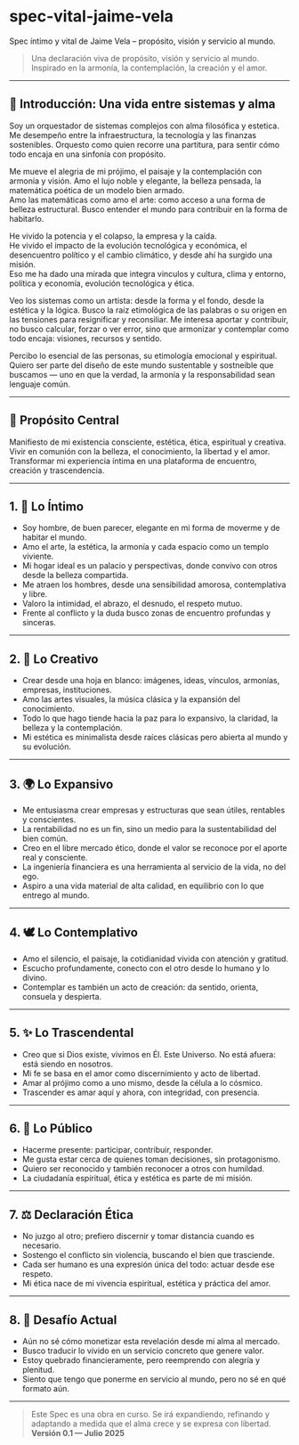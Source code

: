 # spec-vital-jaime-vela
Spec íntimo y vital de Jaime Vela – propósito, visión y servicio al mundo.
> Una declaración viva de propósito, visión y servicio al mundo.  
> Inspirado en la armonía, la contemplación, la creación y el amor.

---

## 🎼 Introducción: Una vida entre sistemas y alma

Soy un orquestador de sistemas complejos con alma filosófica y estetica.  
Me desempeño entre la infraestructura, la tecnología y las finanzas sostenibles.
Orquesto como quien recorre una partitura, para sentir cómo todo encaja en una sinfonía con propósito. 

Me mueve el alegria de mi prójimo, el paisaje y la contemplación con armonía y visión.
Amo el lujo noble y elegante, la belleza pensada, la matemática poética de un modelo bien armado.  
Amo las matemáticas como amo el arte: como acceso a una forma de belleza estructural.
Busco entender el mundo para contribuir en la forma de habitarlo.

He vivido la potencia y el colapso, la empresa y la caída.  
He vivido el impacto de la evolución tecnológica y económica, el desencuentro político y el cambio climático, y desde ahí ha surgido una misión.  
Eso me ha dado una mirada que integra vinculos y cultura, clima y entorno, política y economía, evolución tecnológica y ética.  

Veo los sistemas como un artista: desde la forma y el fondo, desde la estética y la lógica.
Busco la raíz etimológica de las palabras o su origen en las tensiones para resignificar y reconsiliar.
Me interesa aportar y contribuir, no busco calcular, forzar o ver error, sino que armonizar y contemplar como todo encaja: visiones, recursos y sentido. 

Percibo lo esencial de las personas, su etimología emocional y espiritual.  
Quiero ser parte del diseño de este mundo sustentable y sostneible que buscamos — uno en que la verdad, la armonía y la responsabilidad sean lenguaje común.

---

## 🌱 Propósito Central

Manifiesto de mi existencia consciente, estética, ética, espiritual y creativa.  
Vivir en comunión con la belleza, el conocimiento, la libertad y el amor.  
Transformar mi experiencia íntima en una plataforma de encuentro, creación y trascendencia.

---

## 1. 🌸 Lo Íntimo

- Soy hombre, de buen parecer, elegante en mi forma de moverme y de habitar el mundo.  
- Amo el arte, la estética, la armonía y cada espacio como un templo viviente.  
- Mi hogar ideal es un palacio y perspectivas, donde convivo con otros desde la belleza compartida.  
- Me atraen los hombres, desde una sensibilidad amorosa, contemplativa y libre.  
- Valoro la intimidad, el abrazo, el desnudo, el respeto mutuo.  
- Frente al conflicto  y la duda busco zonas de encuentro profundas y sinceras.

---

## 2. 🎨 Lo Creativo

- Crear desde una hoja en blanco: imágenes, ideas, vínculos, armonías, empresas, instituciones.  
- Amo las artes visuales, la música clásica y la expansión del conocimiento.  
- Todo lo que hago tiende hacia la paz para lo expansivo, la claridad, la belleza y la contemplación.  
- Mi estética es minimalista desde raíces clásicas pero abierta al mundo y su evolución.

---

## 3. 🌍 Lo Expansivo

- Me entusiasma crear empresas y estructuras que sean útiles, rentables y conscientes.  
- La rentabilidad no es un fin, sino un medio para la sustentabilidad del bien común.  
- Creo en el libre mercado ético, donde el valor se reconoce por el aporte real y consciente.  
- La ingeniería financiera es una herramienta al servicio de la vida, no del ego.  
- Aspiro a una vida material de alta calidad, en equilibrio con lo que entrego al mundo.

---

## 4. 🕊️ Lo Contemplativo

- Amo el silencio, el paisaje, la cotidianidad vivida con atención y gratitud.  
- Escucho profundamente, conecto con el otro desde lo humano y lo divino.  
- Contemplar es también un acto de creación: da sentido, orienta, consuela y despierta.

---

## 5. ✨ Lo Trascendental

- Creo que si Dios existe, vivimos en Él. Este Universo. No está afuera: está siendo en nosotros.  
- Mi fe se basa en el amor como discernimiento y acto de libertad.  
- Amar al prójimo como a uno mismo, desde la célula a lo cósmico.  
- Trascender es amar aquí y ahora, con integridad, con presencia.

---

## 6. 🫱 Lo Público

- Hacerme presente: participar, contribuir, responder.  
- Me gusta estar cerca de quienes toman decisiones, sin protagonismo.  
- Quiero ser reconocido y también reconocer a otros con humildad.  
- La ciudadanía espiritual, ética y estética es parte de mi misión.

---

## 7. ⚖️ Declaración Ética

- No juzgo al otro; prefiero discernir y tomar distancia cuando es necesario.  
- Sostengo el conflicto sin violencia, buscando el bien que trasciende.  
- Cada ser humano es una expresión única del todo: actuar desde ese respeto.  
- Mi ética nace de mi vivencia espiritual, estética y práctica del amor.

---

## 8. 🚧 Desafío Actual

- Aún no sé cómo monetizar esta revelación desde mi alma al mercado.  
- Busco traducir lo vivido en un servicio concreto que genere valor.  
- Estoy quebrado financieramente, pero reemprendo con alegría y plenitud.  
- Siento que tengo que ponerme en servicio al mundo, pero no sé en qué formato aún.

---

> Este Spec es una obra en curso. Se irá expandiendo, refinando y adaptando a medida que el alma crece y se expresa con libertad.  
> **Versión 0.1 — Julio 2025**
